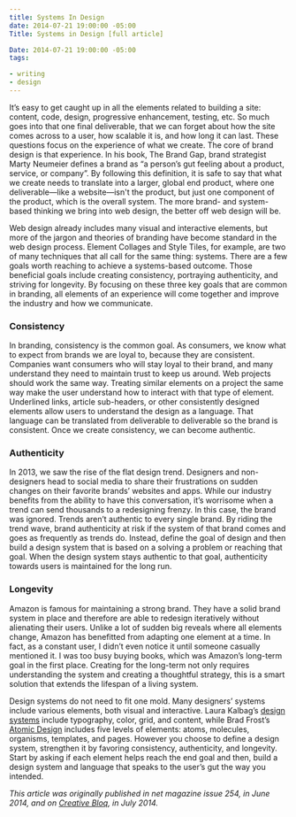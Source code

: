 ```yaml
---
title: Systems In Design
date: 2014-07-21 19:00:00 -05:00
Title: Systems in Design [full article]

Date: 2014-07-21 19:00:00 -05:00
tags:

- writing
- design
---
```


It’s easy to get caught up in all the elements related to building a site: content, code, design, progressive enhancement, testing, etc. So much goes into that one final deliverable, that we can forget about how the site comes across to a user, how scalable it is, and how long it can last. These questions focus on the experience of what we create. The core of brand design is that experience. In his book, The Brand Gap, brand strategist Marty Neumeier defines a brand as “a person’s gut feeling about a product, service, or company”. By following this definition, it is safe to say that what we create needs to translate into a larger, global end product, where one deliverable—like a website—isn't the product, but just one component of the product, which is the overall system. The more brand- and system-based thinking we bring into web design, the better off web design will be.

Web design already includes many visual and interactive elements, but more of the jargon and theories of branding have become standard in the web design process. Element Collages and Style Tiles, for example, are two of many techniques that all call for the same thing: systems. There are a few goals worth reaching to achieve a systems-based outcome. Those beneficial goals include creating consistency, portraying authenticity, and striving for longevity. By focusing on these three key goals that are common in branding, all elements of an experience will come together and improve the industry and how we communicate.

### Consistency   
In branding, consistency is the common goal. As consumers, we know what to expect from brands we are loyal to, because they are consistent. Companies want consumers who will stay loyal to their brand, and many understand they need to maintain trust to keep us around. Web projects should work the same way. Treating similar elements on a project the same way make the user understand how to interact with that type of element. Underlined links, article sub-headers, or other consistently designed elements allow users to understand the design as a language. That language can be translated from deliverable to deliverable so the brand is consistent. Once we create consistency, we can become authentic.

### Authenticity 
In 2013, we saw the rise of the flat design trend. Designers and non-designers head to social media to share their frustrations on sudden changes on their favorite brands’ websites and apps. While our industry benefits from the ability to have this conversation, it’s worrisome when a trend can send thousands to a redesigning frenzy. In this case, the brand was ignored. Trends aren’t authentic to every single brand. By riding the trend wave, brand authenticity at risk if the system of that brand comes and goes as frequently as trends do. Instead, define the goal of design and then build a design system that is based on a solving a problem or reaching that goal. When the design system stays authentic to that goal, authenticity towards users is maintained for the long run.

### Longevity   
Amazon is famous for maintaining a strong brand. They have a solid brand system in place and therefore are able to redesign iteratively without alienating their users. Unlike a lot of sudden big reveals where all elements change, Amazon has benefitted from adapting one element at a time. In fact, as a constant user, I didn’t even notice it until someone casually mentioned it. I was too busy buying books, which was Amazon’s long-term goal in the first place. Creating for the long-term not only requires understanding the system and creating a thoughtful strategy, this is a smart solution that extends the lifespan of a living system. 

Design systems do not need to fit one mold. Many designers’ systems include various elements, both visual and interactive. Laura Kalbag’s [design systems](https://24ways.org/2012/design-systems/) include typography, color, grid, and content, while Brad Frost’s [Atomic Design](https://bradfrostweb.com/blog/post/atomic-web-design/) includes five levels of elements: atoms, molecules, organisms, templates, and pages. However you choose to define a design system, strengthen it by favoring consistency, authenticity, and longevity. Start by asking if each element helps reach the end goal and then, build a design system and language that speaks to the user’s gut the way you intended.

_This article was originally published in net magazine issue 254, in June 2014, and on <a href="https://www.creativebloq.com/netmag/why-you-should-think-web-building-part-larger-system-71412395">Creative Bloq</a>, in July 2014._


